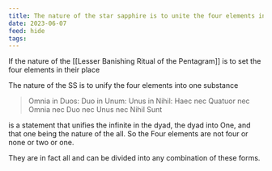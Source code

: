 ```yaml
---
title: The nature of the star sapphire is to unite the four elements into the macrocosm
date: 2023-06-07
feed: hide
tags:
---
```


If the nature of the [[Lesser Banishing Ritual of the Pentagram]] is to set the four elements in their place

The nature of the SS is to unify the four elements into one substance

> Omnia in Duos: Duo in Unum: Unus in Nihil: Haec nec Quatuor nec Omnia nec Duo nec Unus nec Nihil Sunt

is a statement that unifies the infinite in the dyad, the dyad into One, and that one being the nature of the all. So the Four elements are not four or none or two or one.

They are in fact all and can be divided into any combination of these forms.